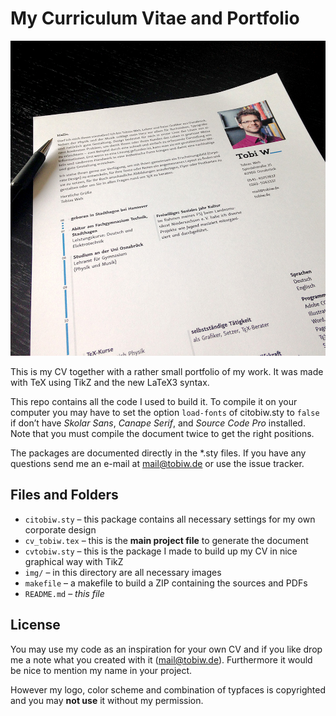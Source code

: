 # My Curriculum Vitae and Portfolio  

![example image of my CV](cv_example_image.jpg)

This is my CV together with a rather small portfolio of my work. It was made with TeX using TikZ and the new LaTeX3 syntax.

This repo contains all the code I used to build it. To compile it on your computer you may have to set the option `load-fonts` of citobiw.sty to `false` if don’t have _Skolar Sans_, _Canape Serif_, and _Source Code Pro_ installed.  
Note that you must compile the document twice to get the right positions.

The packages are documented directly in the *.sty files. If you have any questions send me an e-mail at <mail@tobiw.de> or use the issue tracker.


## Files and Folders

- `citobiw.sty` – this package contains all necessary settings for my own corporate design
- `cv_tobiw.tex` – this is the **main project file** to generate the document
- `cvtobiw.sty` – this is the package I made to build up my CV in nice graphical way with TikZ
- `img/` – in this directory are all necessary images
- `makefile` – a makefile to build a ZIP containing the sources and PDFs
- `README.md` – _this file_



## License

You may use my code as an inspiration for your own CV and if you like drop me a note what you created with it (<mail@tobiw.de>). Furthermore it would be nice to mention my name in your project.

However my logo, color scheme and combination of typfaces is copyrighted and you may **not use** it without my permission.